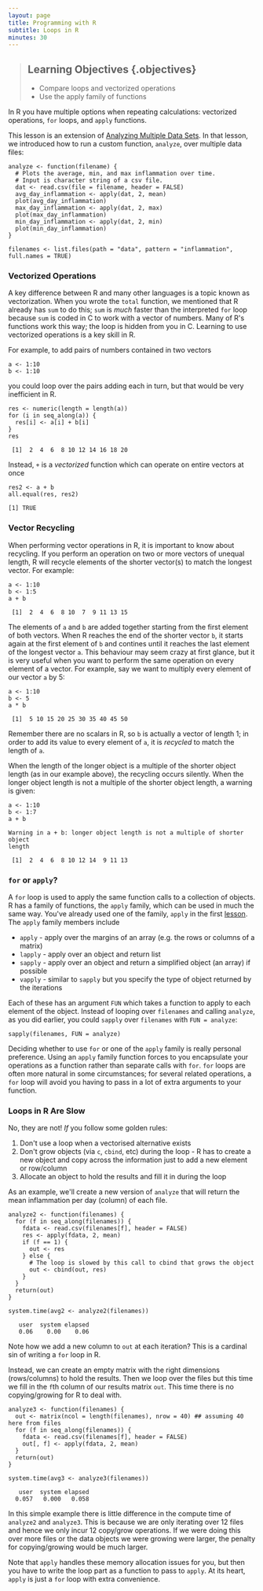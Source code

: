 ```yaml
---
layout: page
title: Programming with R
subtitle: Loops in R
minutes: 30
---
```




> ## Learning Objectives {.objectives}
>
> * Compare loops and vectorized operations
> * Use the apply family of functions

In R you have multiple options when repeating calculations: vectorized operations, `for` loops, and `apply` functions.

This lesson is an extension of [Analyzing Multiple Data Sets](03-loops-R.html).
In that lesson, we introduced how to run a custom function, `analyze`, over multiple data files:


~~~{.r}
analyze <- function(filename) {
  # Plots the average, min, and max inflammation over time.
  # Input is character string of a csv file.
  dat <- read.csv(file = filename, header = FALSE)
  avg_day_inflammation <- apply(dat, 2, mean)
  plot(avg_day_inflammation)
  max_day_inflammation <- apply(dat, 2, max)
  plot(max_day_inflammation)
  min_day_inflammation <- apply(dat, 2, min)
  plot(min_day_inflammation)
}
~~~


~~~{.r}
filenames <- list.files(path = "data", pattern = "inflammation", full.names = TRUE)
~~~

### Vectorized Operations

A key difference between R and many other languages is a topic known as vectorization.
When you wrote the `total` function, we mentioned that R already has `sum` to do this; `sum` is *much* faster than the interpreted `for` loop because `sum` is coded in C to work with a vector of numbers.
Many of R's functions work this way; the loop is hidden from you in C.
Learning to use vectorized operations is a key skill in R.

For example, to add pairs of numbers contained in two vectors


~~~{.r}
a <- 1:10
b <- 1:10
~~~

you could loop over the pairs adding each in turn, but that would be very inefficient in R.


~~~{.r}
res <- numeric(length = length(a))
for (i in seq_along(a)) {
  res[i] <- a[i] + b[i]
}
res
~~~



~~~{.output}
 [1]  2  4  6  8 10 12 14 16 18 20

~~~

Instead, `+` is a *vectorized* function which can operate on entire vectors at once


~~~{.r}
res2 <- a + b
all.equal(res, res2)
~~~



~~~{.output}
[1] TRUE

~~~

### Vector Recycling

When performing vector operations in R, it is important to know about recycling. If you perform an operation on two or more vectors of unequal length, R will recycle elements of the shorter vector(s) to match the longest vector.  For example:


~~~{.r}
a <- 1:10
b <- 1:5
a + b
~~~



~~~{.output}
 [1]  2  4  6  8 10  7  9 11 13 15

~~~

The elements of `a` and `b` are added together starting from the first element of both vectors. When R reaches the end of the shorter vector `b`, it starts again at the first element of `b` and contines until it reaches the last element of the longest vector `a`.  This behaviour may seem crazy at first glance, but it is very useful when you want to perform the same operation on every element of a vector. For example, say we want to multiply every element of our vector `a` by 5:


~~~{.r}
a <- 1:10
b <- 5
a * b
~~~



~~~{.output}
 [1]  5 10 15 20 25 30 35 40 45 50

~~~

Remember there are no scalars in R, so `b` is actually a vector of length 1; in order to add its value to every element of `a`, it is *recycled* to match the length of `a`.

When the length of the longer object is a multiple of the shorter object length (as in our example above), the recycling occurs silently. When the longer object length is not a multiple of the shorter object length, a warning is given:


~~~{.r}
a <- 1:10
b <- 1:7
a + b
~~~



~~~{.error}
Warning in a + b: longer object length is not a multiple of shorter object
length

~~~



~~~{.output}
 [1]  2  4  6  8 10 12 14  9 11 13

~~~

### `for` or `apply`?

A `for` loop is used to apply the same function calls to a collection of objects.
R has a family of functions, the `apply` family, which can be used in much the same way.
You've already used one of the family, `apply` in the first [lesson](01-starting-with-data.html).
The `apply` family members include

 * `apply`  - apply over the margins of an array (e.g. the rows or columns of a matrix)
 * `lapply` - apply over an object and return list
 * `sapply` - apply over an object and return a simplified object (an array) if possible
 * `vapply` - similar to `sapply` but you specify the type of object returned by the iterations

Each of these has an argument `FUN` which takes a function to apply to each element of the object.
Instead of looping over `filenames` and calling `analyze`, as you did earlier, you could `sapply` over `filenames` with `FUN = analyze`:


~~~{.r}
sapply(filenames, FUN = analyze)
~~~

Deciding whether to use `for` or one of the `apply` family is really personal preference.
Using an `apply` family function forces to you encapsulate your operations as a function rather than separate calls with `for`.
`for` loops are often more natural in some circumstances; for several related operations, a `for` loop will avoid you having to pass in a lot of extra arguments to your function.

### Loops in R Are Slow

No, they are not! *If* you follow some golden rules:

 1. Don't use a loop when a vectorised alternative exists
 2. Don't grow objects (via `c`, `cbind`, etc) during the loop - R has to create a new object and copy across the information just to add a new element or row/column
 3. Allocate an object to hold the results and fill it in during the loop

As an example, we'll create a new version of `analyze` that will return the mean inflammation per day (column) of each file.


~~~{.r}
analyze2 <- function(filenames) {
  for (f in seq_along(filenames)) {
    fdata <- read.csv(filenames[f], header = FALSE)
    res <- apply(fdata, 2, mean)
    if (f == 1) {
      out <- res
    } else {
      # The loop is slowed by this call to cbind that grows the object
      out <- cbind(out, res)
    }
  }
  return(out)
}

system.time(avg2 <- analyze2(filenames))
~~~



~~~{.output}
   user  system elapsed 
   0.06    0.00    0.06 

~~~

Note how we add a new column to `out` at each iteration?
This is a cardinal sin of writing a `for` loop in R.

Instead, we can create an empty matrix with the right dimensions (rows/columns) to hold the results.
Then we loop over the files but this time we fill in the `f`th column of our results matrix `out`.
This time there is no copying/growing for R to deal with.


~~~{.r}
analyze3 <- function(filenames) {
  out <- matrix(ncol = length(filenames), nrow = 40) ## assuming 40 here from files 
  for (f in seq_along(filenames)) {
    fdata <- read.csv(filenames[f], header = FALSE)
    out[, f] <- apply(fdata, 2, mean)
  }
  return(out)
}

system.time(avg3 <- analyze3(filenames))
~~~



~~~{.output}
   user  system elapsed 
  0.057   0.000   0.058 

~~~

In this simple example there is little difference in the compute time of `analyze2` and `analyze3`.
This is because we are only iterating over 12 files and hence we only incur 12 copy/grow operations.
If we were doing this over more files or the data objects we were growing were larger, the penalty for copying/growing would be much larger.

Note that `apply` handles these memory allocation issues for you, but then you have to write the loop part as a function to pass to `apply`.
At its heart, `apply` is just a `for` loop with extra convenience.
